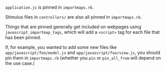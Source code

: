 `application.js` is pinned in `importmaps.rb`.

Stimulus files in `controllers/` are also all pinned in `importmaps.rb`.

Things that are pinned generally get included on webpages using `javascript_importmap_tags`, which will add a `<script>` tag for each file that has been pinned.

If, for example, you wanted to add some new files like `app/javascript/foo/model.js` and `app/javascript/foo/view.js`, you should pin them in `importmaps.rb` (whether you `pin` or `pin_all_from` will depend on the use case.)

